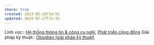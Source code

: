 ```yaml
---
share: true
created: 2023-05-26T14:51
updated: 2024-07-27T15:55
---
```

Lĩnh vực:: [Hệ thống thông tin & công cụ nghĩ](../L%C4%A9nh%20v%E1%BB%B1c/H%E1%BB%87%20th%E1%BB%91ng%20th%C3%B4ng%20tin%20&%20c%C3%B4ng%20c%E1%BB%A5%20ngh%C4%A9.md), [Phát triển cộng đồng](../L%C4%A9nh%20v%E1%BB%B1c/Ph%C3%A1t%20tri%E1%BB%83n%20c%E1%BB%99ng%20%C4%91%E1%BB%93ng.md)
Giải pháp kỹ thuật:: [Obsidian (giải pháp kỹ thuật)](../Gi%E1%BA%A3i%20ph%C3%A1p%20k%E1%BB%B9%20thu%E1%BA%ADt/Nghi%C3%AAn%20c%E1%BB%A9u/Obsidian%20(gi%E1%BA%A3i%20ph%C3%A1p%20k%E1%BB%B9%20thu%E1%BA%ADt).md)